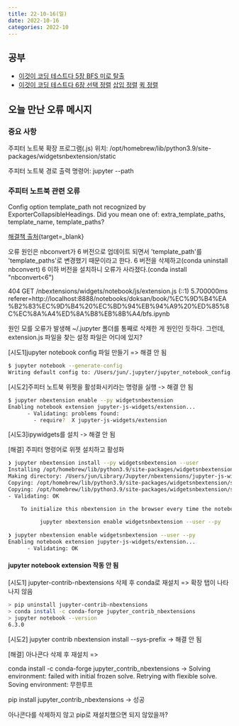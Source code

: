 ```yaml
---
title: 22-10-16(일)
date: 2022-10-16
categories: 2022-10
---
```


## 공부

- [이것이 코딩 테스트다 5장 BFS 미로 탈출](../../books/This_is_coding_test/05bfs.md)
- [이것이 코딩 테스트다 6장 선택 정렬](../../books/This_is_coding_test/06selection_sort.md) [삽입 정렬](../../books/This_is_coding_test/06insertion_sort.md) [퀵 정렬](../../books/This_is_coding_test/06quick_sort.md)

## 오늘 만난 오류 메시지

### 중요 사항

주피터 노트북 확장 프로그램(.js) 위치: /opt/homebrew/lib/python3.9/site-packages/widgetsnbextension/static

주피터 노트북 경로 출력 명령어: jupyter --path

### 주피터 노트북 관련 오류

Config option template_path not recognized by ExporterCollapsibleHeadings.  Did you mean one of: extra_template_paths, template_name, template_paths?

[해결책 출처](https://github.com/ipython-contrib/jupyter_contrib_nbextensions/issues/1529){target=_blank}

오류 원인은 nbconvert가 6 버전으로 업데이트 되면서 'template_path'를 'template_paths'로 변경했기 때문이라고 한다. 6 버전을 삭제하고(conda uninstall nbconvert) 6 이하 버전을 설치하니 오류가 사라졌다.(conda install "nbconvert<6")

404 GET /nbextensions/widgets/notebook/js/extension.js (::1) 5.700000ms referer=http://localhost:8888/notebooks/doksan/book/%EC%9D%B4%EA%B2%83%EC%9D%B4%20%EC%BD%94%EB%94%A9%20%ED%85%8C%EC%8A%A4%ED%8A%B8%EB%8B%A4/bfs.ipynb

원인 모를 오류가 발생해 ~/.jupyter 폴더를 통째로 삭제한 게 원인인 듯하다. 그런데, extension.js 파일을 찾는 설정 파일은 어디에 있지?

[시도1]jupyter notebook config 파일 만들기 => 해결 안 됨

```bash
$ jupyter notebook --generate-config
Writing default config to: /Users/jun/.jupyter/jupyter_notebook_config.py
```

[시도2]주피터 노트북 위젯을 활성화시키라는 명령을 실행 -> 해결 안 됨

```bash
$ jupyter nbextension enable --py widgetsnbextension
Enabling notebook extension jupyter-js-widgets/extension...
      - Validating: problems found:
        - require?  X jupyter-js-widgets/extension
```

[시도3]ipywidgets를 설치 -> 해결 안 됨

[해결] 주피터 명령어로 위젯 설치하고 활성화

```bash
❯ jupyter nbextension install --py widgetsnbextension --user
Installing /opt/homebrew/lib/python3.9/site-packages/widgetsnbextension/static -> jupyter-js-widgets
Making directory: /Users/jun/Library/Jupyter/nbextensions/jupyter-js-widgets/
Copying: /opt/homebrew/lib/python3.9/site-packages/widgetsnbextension/static/extension.js.map -> /Users/jun/Library/Jupyter/nbextensions/jupyter-js-widgets/extension.js.map
Copying: /opt/homebrew/lib/python3.9/site-packages/widgetsnbextension/static/extension.js -> /Users/jun/Library/Jupyter/nbextensions/jupyter-js-widgets/extension.js
- Validating: OK

    To initialize this nbextension in the browser every time the notebook (or other app) loads:
    
          jupyter nbextension enable widgetsnbextension --user --py
    
❯ jupyter nbextension enable widgetsnbextension --user --py
Enabling notebook extension jupyter-js-widgets/extension...
      - Validating: OK
```

#### jupyter notebook extension 작동 안 됨

[시도1] jupyter-contrib-nbextensions 삭제 후 conda로 재설치 => 확장 탭이 나타나지 않음

```bash
> pip uninstall jupyter-contrib-nbextensions
> conda install -c conda-forge jupyter_contrib_nbextensions
> jupyter notebook --version
6.3.0
```

[시도2] jupyter contrib nbextension install --sys-prefix -> 해결 안 됨

[해결] 아나콘다 삭제 후 재설치 => 

conda install -c conda-forge jupyter_contrib_nbextensions -> Solving environment: failed with initial frozen solve. Retrying with flexible solve. Soving environment: 무한루프

pip install jupyter_contrib_nbextensions -> 성공

아나콘다를 삭제하지 않고 pip로 재설치했으면 되지 않았을까?
